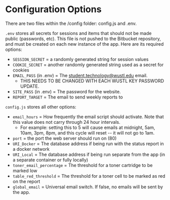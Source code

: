 # Configuration Options
There are two files within the /config folder: config.js and .env.

`.env` stores all secrets for sessions and items that should not be made public (passwords, etc). This file is not pushed to the Bitbucket repository, and must be created on each new instance of the app. Here are its required options:
- `SESSION_SECRET` = a randomly generated string for session values
- `COOKIE_SECRET` = another randomly generated string used as a secret for cookies
- `EMAIL_PASS` (in .env) = The student.technology@wustl.edu email.
  - THIS NEEDS TO BE CHANGED WITH EACH WUSTL KEY PASSWORD UPDATE.
- `SITE_PASS` (in .env) = The password for the website.
- `REPORT_TARGET` = The email to send weekly reports to


`config.js` stores all other options:

- `email_hours` = How frequently the email script should activate. Note that this value does not carry through 24 hour intervals.
  - For example: setting this to 5 will cause emails at midnight, 5am, 10am, 3pm, 8pm, and this cycle will reset -- it will not go to 1am.
- `port` = the port the web server should run on (80)
- `URI_Docker` = The database address if being run with the status report in a docker network
- `URI_Local` = The database address if being run separate from the app (in a separate container or fully locally)
- `toner_email_percentage` = The threshold for a toner cartridge to be marked low
- `table_red_threshold` = The threshold for a toner cell to be marked as red on the report
- `global_email` = Universal email switch. If false, no emails will be sent by the app.
